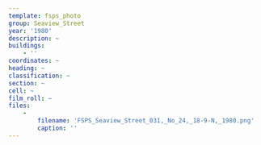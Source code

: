 ```yaml
---
template: fsps_photo
group: Seaview_Street
year: '1980'
description: ~
buildings:
    - ''
coordinates: ~
heading: ~
classification: ~
section: ~
cell: ~
film_roll: ~
files:
    -
        filename: 'FSPS_Seaview_Street_031,_No_24,_18-9-N,_1980.png'
        caption: ''
---
```

